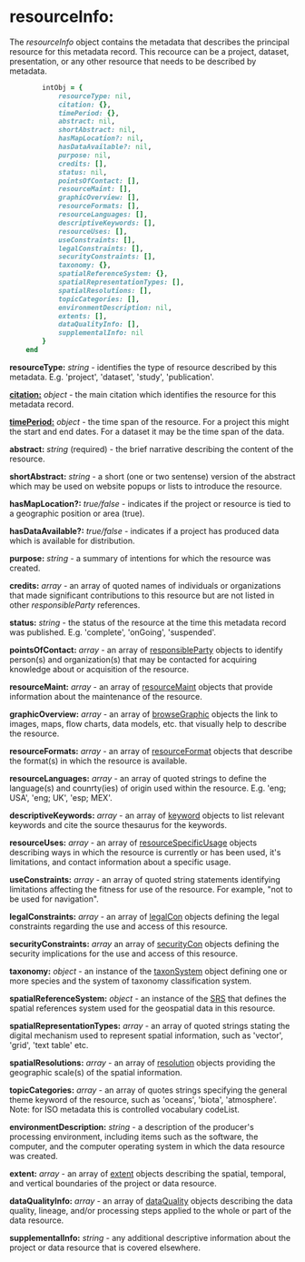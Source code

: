 # resourceInfo:

The *resourceInfo* object contains the metadata that describes the principal resource for this metadata record.  This recource can be a project, dataset, presentation, or any other resource that needs to be described by metadata.

````ruby
        intObj = {
            resourceType: nil,
            citation: {},
            timePeriod: {},
            abstract: nil,
            shortAbstract: nil,
            hasMapLocation?: nil,
            hasDataAvailable?: nil,
            purpose: nil,
            credits: [],
            status: nil,
            pointsOfContact: [],
            resourceMaint: [],
            graphicOverview: [],
            resourceFormats: [],
            resourceLanguages: [],
            descriptiveKeywords: [],
            resourceUses: [],
            useConstraints: [],
            legalConstraints: [],
            securityConstraints: [],
            taxonomy: {},
            spatialReferenceSystem: {},
            spatialRepresentationTypes: [],
            spatialResolutions: [],
            topicCategories: [],
            environmentDescription: nil,
            extents: [],
            dataQualityInfo: [],
            supplementalInfo: nil
        }
    end
````

__resourceType:__ *string* - identifies the type of resource described by this metadata. E.g. 'project', 'dataset', 'study', 'publication'.

[__citation:__](../mdtranslator/citation.md) *object* - the main citation which identifies the resource for this metadata record.

[__timePeriod:__](../mdtranslator/timePeriod.md) *object* - the time span of the resource.  For a project this might the start and end dates.  For a dataset it may be the time span of the data.

__abstract:__ *string* (required) - the brief narrative describing the content of the resource.

__shortAbstract:__ *string* - a short (one or two sentense) version of the abstract which may be used on website popups or lists to introduce the resource.

__hasMapLocation?:__ *true/false* - indicates if the project or resource is tied to a geographic position or area (true).

__hasDataAvailable?:__ *true/false* - indicates if a project has produced data which is available for distribution.

__purpose:__ *string* - a summary of intentions for which the resource was created.

__credits:__ *array* - an array of quoted names of individuals or organizations that made significant contributions to this resource but are not listed in other *responsibleParty* references.

__status:__ *string* - the status of the resource at the time this metadata record was published.  E.g. 'complete', 'onGoing', 'suspended'.

__pointsOfContact:__ *array* - an array of [responsibleParty](../mdtranslator/responsibleParty.md) objects to identify person(s) and organization(s) that may be contacted for acquiring knowledge about or acquisition of the resource.

__resourceMaint:__ *array* - an array of  [resourceMaint](../mdtranslator/resourceMaint.md) objects that provide information about the maintenance of the resource.

__graphicOverview:__ *array* - an array of [browseGraphic](../mdtranslator/browseGraphic.md) objects the link to images, maps, flow charts, data models, etc. that visually help to describe the resource.

__resourceFormats:__ *array* - an array of [resourceFormat](../mdtranslator/resourceFormat.md) objects that describe the format(s) in which the resource is available.

__resourceLanguages:__ *array* - an array of quoted strings to define the language(s) and counrty(ies) of origin used within the resource.  E.g. 'eng; USA', 'eng; UK', 'esp; MEX'.

__descriptiveKeywords:__ *array* - an array of [keyword](../mdtranslator/keyword.md) objects to list relevant keywords and cite the source thesaurus for the keywords.

__resourceUses:__ *array* - an array of [resourceSpecificUsage](../mdtranslator/resourceSpecificUsage.md) objects describing ways in which the resource is currently or has been used, it's limitations, and contact information about a specific usage.

__useConstraints:__ *array* - an array of quoted string statements identifying limitations affecting the fitness for use of the resource. For example, "not to be used for navigation".

__legalConstraints:__ *array* - an array of [legalCon](../mdtranslator/legalCon.md) objects defining the legal constraints regarding the use and access of this resource.

__securityConstraints:__ *array* an array of [securityCon](../mdtranslator/securityCon.md) objects defining the security implications for the use and access of this resource.

__taxonomy:__ *object* - an instance of the [taxonSystem](../mdtranslator/taxonSystem.md) object defining one or more species and the system of taxonomy classification system.

__spatialReferenceSystem:__ *object* - an instance of the [SRS](../mdtranslator/SRS.md) that defines the spatial references system used for the geospatial data in this resource.

__spatialRepresentationTypes:__ *array* - an array of quoted strings stating the digital mechanism used to
represent spatial information, such as 'vector', 'grid', 'text table' etc.

__spatialResolutions:__ *array* - an array of [resolution](../mdtranslator/resolution.md) objects providing the geographic scale(s) of the spatial information.

__topicCategories:__ *array* - an array of quotes strings specifying the general theme keyword of the resource, such as 'oceans', 'biota', 'atmosphere'.  Note: for ISO metadata this is controlled vocabulary codeList.

__environmentDescription:__ *string* - a description of the producer's processing environment, including items such as the software, the computer, and the computer operating system in which the data resource was created.

__extent:__ *array* - an array of [extent](../mdtranslator/extent.md) objects describing the spatial, temporal, and vertical boundaries of the project or data resource.

__dataQualityInfo:__ *array* - an array of [dataQuality](../mdtranslator/dataQuality.md) objects describing the data quality, lineage, and/or processing steps applied to the whole or part of the data resource.

__supplementalInfo:__ *string* - any additional descriptive information about the project or data resource that is covered elsewhere.


